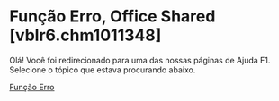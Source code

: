 
# Função Erro, Office Shared [vblr6.chm1011348]

Olá! Você foi redirecionado para uma das nossas páginas de Ajuda F1. Selecione o tópico que estava procurando abaixo.

[Função Erro](http://msdn.microsoft.com/library/f0e51ff6-34f4-43be-ffcb-d935fa0513c7%28Office.15%29.aspx)
